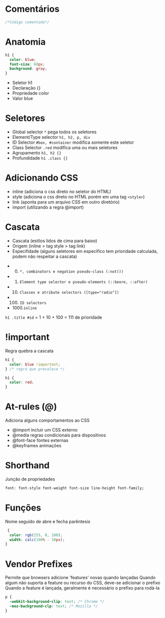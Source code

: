 # Comentários

```css
/*Código comentado*/
```

# Anatomia

```css
h1 {
  color: blue;
  font-size: 60px;
  background: gray;
}
```

- Seletor h1
- Declaração {}
- Propriedade color
- Valor blue

# Seletores

- Global selector `*` pega todos os seletores
- Element/Type selector `h1, h2, p, div`
- ID Selector `#box, #container` modifica somente este seletor
- Class Selector `.red` modifica uma ou mais seletores
- Agrupamento `h1, h2 {}`
- Profundidade `h1 .class {}`

# Adicionando CSS

- inline (adiciona o css direto no seletor do HTML)
- style (adiciona o css direto no HTML porém em uma tag `<style>`)
- link (aponta para um arquivo CSS em outro diretório)
- import (utilizando a regra @import)

# Cascata

- Cascata (estilos lidos de cima para baixo)
- Origem (inline > tag style > tag link)
- Especifidade (alguns seletores em específico tem prioridade calculada, podem não respeitar a cascata)

* 0.  `*, combinators e negation pseudo-class (:not())`
* 1.  `Element type selector e pseudo-elements (::beore, ::after)`
* 10. `Classes e atribute selectors ([type="radio"])`
* 100. `ID selectors`
* 1000.`inline`

`h1 .title #id` = 1 + 10 + 100 = 111 de prioridade

# !important

Regra quebra a cascata

```css
h1 {
  color: blue !important;
} /* regra que prevalece */

h1 {
  color: red;
}
```

# At-rules (@)

Adiciona alguns comportamentos ao CSS

- @import incluir um CSS externo
- @media regras condicionais para dispositivos
- @font-face fontes externas
- @keyframes animações

# Shorthand

Junção de propriedades

```css
font: font-style font-weight font-size line-height font-family;
```

# Funções

Nome seguido de abre e fecha parêntesis

```css
 {
  color: rgb(255, 0, 100);
  width: calc(100% - 10px);
}
```

# Vendor Prefixes

Permite que browsers adicione 'features' novas quando lançadas
Quando algum não suporta a feature ou recurso do CSS, deve-se adicionar o prefixo
Quando a feature é lançada, geralmente é necessário o prefixo para rodá-la

```css
p {
  -webkit-background-clip: text; /* Chrome */
  -moz-background-clp: text; /* Mozilla */
}
```
